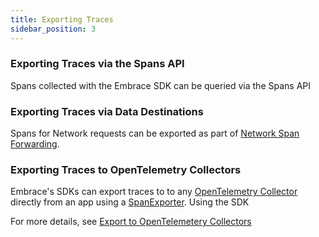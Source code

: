 ```yaml
---
title: Exporting Traces
sidebar_position: 3
---
```


### Exporting Traces via the Spans API
Spans collected with the Embrace SDK can be queried via the Spans API

### Exporting Traces via Data Destinations
Spans for Network requests can be exported as part of [Network Span Forwarding](/product/network-spans-forwarding.md).

### Exporting Traces to OpenTelemetry Collectors
Embrace's SDKs can export traces to to any [OpenTelemetry Collector](https://opentelemetry.io/docs/collector/) directly from an app using a [SpanExporter](https://opentelemetry.io/docs/specs/otel/trace/sdk/#span-exporter). Using the SDK  

For more details, see [Export to OpenTelemetery Collectors](/open-telemetry/integration.md#export-to-opentelemetry-collectors)
